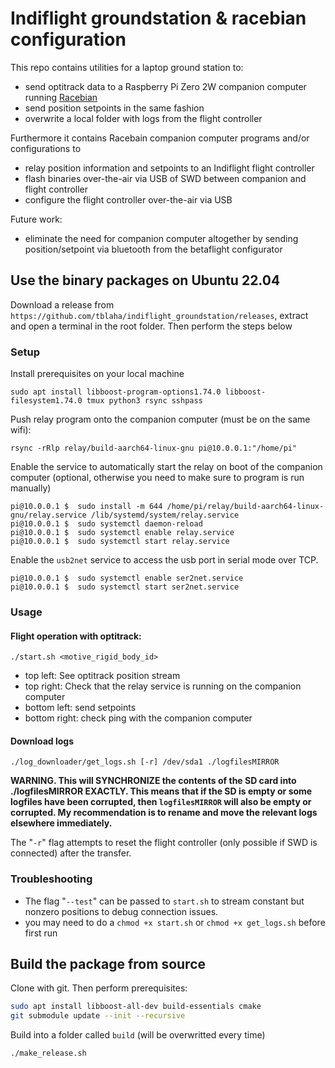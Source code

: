 # Indiflight groundstation & racebian configuration

This repo contains utilities for a laptop ground station to:
- send optitrack data to a Raspberry Pi Zero 2W companion computer running [Racebian](github.com/tblaha/Racebian)
- send position setpoints in the same fashion
- overwrite a local folder with logs from the flight controller

Furthermore it contains Racebain companion computer programs and/or configurations to
- relay position information and setpoints to an Indiflight flight controller
- flash binaries over-the-air via USB of SWD between companion and flight controller
- configure the flight controller over-the-air via USB

Future work:
- eliminate the need for companion computer altogether by sending position/setpoint via bluetooth from the betaflight configurator


## Use the binary packages on Ubuntu 22.04

Download a release from `https://github.com/tblaha/indiflight_groundstation/releases`, extract and open a terminal in the root folder. Then perform the steps below

### Setup

Install prerequisites on your local machine

    sudo apt install libboost-program-options1.74.0 libboost-filesystem1.74.0 tmux python3 rsync sshpass

Push relay program onto the companion computer (must be on the same wifi):

    rsync -rRlp relay/build-aarch64-linux-gnu pi@10.0.0.1:"/home/pi"

Enable the service to automatically start the relay on boot of the companion computer (optional, otherwise you need to make sure to program is run manually)

    pi@10.0.0.1 $  sudo install -m 644 /home/pi/relay/build-aarch64-linux-gnu/relay.service /lib/systemd/system/relay.service
    pi@10.0.0.1 $  sudo systemctl daemon-reload
    pi@10.0.0.1 $  sudo systemctl enable relay.service
    pi@10.0.0.1 $  sudo systemctl start relay.service

Enable the `usb2net` service to access the usb port in serial mode over TCP.

    pi@10.0.0.1 $  sudo systemctl enable ser2net.service
    pi@10.0.0.1 $  sudo systemctl start ser2net.service

### Usage

#### Flight operation with optitrack:

    ./start.sh <motive_rigid_body_id>

- top left: See optitrack position stream
- top right: Check that the relay service is running on the companion computer
- bottom left: send setpoints
- bottom right: check ping with the companion computer


#### Download logs

    ./log_downloader/get_logs.sh [-r] /dev/sda1 ./logfilesMIRROR

**WARNING. This will SYNCHRONIZE the contents of the SD card into ./logfilesMIRROR EXACTLY. This means that if the SD is empty or some logfiles have been corrupted, then `logfilesMIRROR` will also be empty or corrupted. My recommendation is to rename and move the relevant logs elsewhere immediately.**

The "`-r`" flag attempts to reset the flight controller (only possible if SWD is connected) after the transfer.


### Troubleshooting

- The flag "`--test`" can be passed to `start.sh` to stream constant but nonzero positions to debug connection issues.
- you may need to do a `chmod +x start.sh` or `chmod +x get_logs.sh` before first run


## Build the package from source

Clone with git. Then perform prerequisites:
```sh
sudo apt install libboost-all-dev build-essentials cmake
git submodule update --init --recursive
```

Build into a folder called `build` (will be overwritted every time)
```sh
./make_release.sh
```
